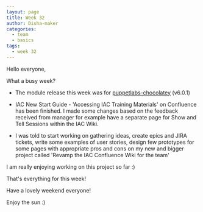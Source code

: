 ```yaml
---
layout: page
title: Week 32
author: Disha-maker
categories:
  - team
  - basics
tags:
  - week 32
---
```


Hello everyone,

What a busy week?

- The module release this week was for [puppetlabs-chocolatey](https://forge.puppet.com/modules/puppetlabs/chocolatey) (v6.0.1)

- IAC New Start Guide - 'Accessing IAC Training Materials' on Confluence has been finished. I made some changes based on the feedback received from manager for example have a separate page for Show and Tell Sessions within the IAC Wiki.

- I was told to start working on gathering ideas, create epics and JIRA tickets, write some examples of user stories, design few prototypes for some pages with appropriate pros and cons on my new and bigger project called 'Revamp the IAC Confluence Wiki for the team'

I am really enjoying working on this project so far :)

That's everything for this week!

Have a lovely weekend everyone!

Enjoy the sun :)